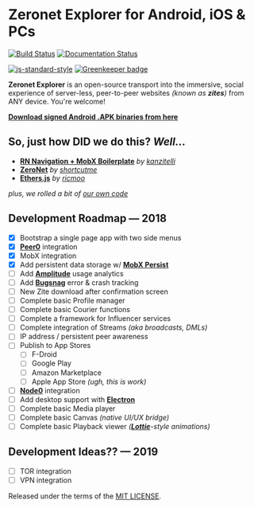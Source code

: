 # Zeronet Explorer for Android, iOS & PCs

[![Build Status](https://travis-ci.org/d14na/zeronet-explorer.png?branch=master)](https://travis-ci.org/d14na/zeronet-explorer)
[![Documentation Status](https://readthedocs.org/projects/zeronet-explorer/badge/?version=latest)](https://zeronet-explorer.readthedocs.io/en/latest/?badge=latest)


[![js-standard-style](https://cdn.rawgit.com/feross/standard/master/badge.svg)](https://github.com/feross/standard) [![Greenkeeper badge](https://badges.greenkeeper.io/d14na/zeronet-app.svg)](https://greenkeeper.io/)

**Zeronet Explorer** is an open-source transport into the immersive, social experience of server-less, peer-to-peer websites *(known as **zites**)* from ANY device. You're welcome!

**[Download signed Android .APK binaries from here](https://github.com/d14na/zeronet-explorer/tree/master/bin)**

## So, just how DID we do this? *Well...*

* **[RN Navigation + MobX Boilerplate](https://github.com/kanzitelli/react-native-navigation-mobx-boilerplate)** *by [kanzitelli](https://github.com/kanzitelli)*
* **[ZeroNet](https://github.com/HelloZeroNet/ZeroNet)** *by [shortcutme](https://github.com/shortcutme)*
* **[Ethers.js](https://github.com/ethers-io/ethers.js)** *by [ricmoo](https://github.com/ricmoo)*

*plus, we rolled a bit of [our own code](https://github.com/d14na)*

## Development Roadmap — 2018

* [x] Bootstrap a single page app with two side menus
* [x] **[Peer0](https://github.com/d14na/peer0)** integration
* [x] MobX integration
* [x] Add persistent data storage w/ **[MobX  Persist](https://github.com/pinqy520/mobx-persist)**
* [ ] Add **[Amplitude](https://github.com/euwyn/react-native-amplitude)** usage analytics
* [ ] Add **[Bugsnag](https://github.com/bugsnag/bugsnag-react-native)** error & crash tracking
* [ ] New Zite download after confirmation screen
* [ ] Complete basic Profile manager
* [ ] Complete basic Courier functions
* [ ] Complete a framework for Influencer services
* [ ] Complete integration of Streams *(aka broadcasts, DMLs)*
* [ ] IP address / persistent peer awareness
* [ ] Publish to App Stores
    - [ ] F-Droid
    - [ ] Google Play
    - [ ] Amazon Marketplace
    - [ ] Apple App Store *(ugh, this is work)*
* [ ] **[Node0](https://github.com/d14na/node0)** integration
* [ ] Add desktop support with **[Electron](https://github.com/electron/electron)**
* [ ] Complete basic Media player
* [ ] Complete basic Canvas *(native UI/UX bridge)*
* [ ] Complete basic Playback viewer *(**[Lottie](https://airbnb.design/lottie/)**-style animations)*

## Development Ideas?? — 2019

* [ ] TOR integration
* [ ] VPN integration

Released under the terms of the [MIT LICENSE](LICENSE).
